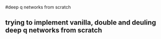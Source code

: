 #deep q networks from scratch 
## trying to implement vanilla, double and deuling deep q networks from scratch 
